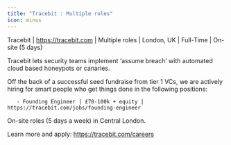 ```yaml
---
title: "Tracebit : Multiple roles"
icon: minus
---
```

Tracebit | <a href="https:&#x2F;&#x2F;tracebit.com" rel="nofollow">https:&#x2F;&#x2F;tracebit.com</a> | Multiple roles | London, UK | Full-Time | On-site (5 days)

Tracebit lets security teams implement ‘assume breach’ with automated cloud based honeypots or canaries.

Off the back of a successful seed fundraise from tier 1 VCs, we are actively hiring for smart people who get things done in the following positions:

<pre><code>   - Founding Engineer | £70-100k + equity | https:&#x2F;&#x2F;tracebit.com&#x2F;jobs&#x2F;founding-engineer 
</code></pre>
On-site roles (5 days a week) in Central London.

Learn more and apply: <a href="https:&#x2F;&#x2F;tracebit.com&#x2F;careers" rel="nofollow">https:&#x2F;&#x2F;tracebit.com&#x2F;careers</a>
